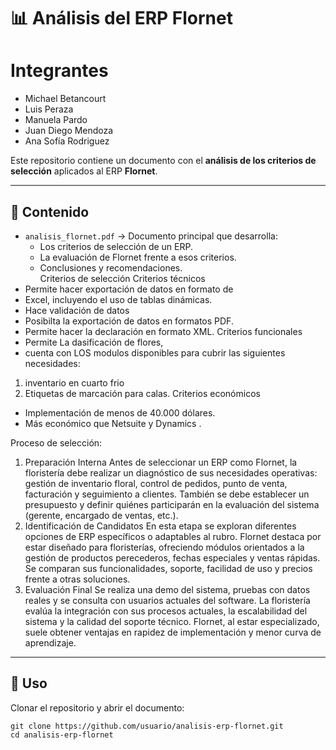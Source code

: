 # 📊 Análisis del ERP Flornet

# Integrantes

- Michael Betancourt
- Luis Peraza
- Manuela Pardo
- Juan Diego Mendoza
- Ana Sofía Rodriguez

Este repositorio contiene un documento con el **análisis de los criterios de selección** aplicados al ERP **Flornet**.  

---

## 📌 Contenido
- `analisis_flornet.pdf` → Documento principal que desarrolla:
  - Los criterios de selección de un ERP.  
  - La evaluación de Flornet frente a esos criterios.  
  - Conclusiones y recomendaciones.  
Criterios de selección
Criterios técnicos
- Permite hacer exportación de datos en formato de
- Excel, incluyendo el uso de tablas dinámicas.
- Hace validación de datos
- Posibilta la exportación de datos en formatos PDF.
- Permite hacer la declaración en formato XML.
Criterios funcionales
- Permite La dasificación de flores,
- cuenta con LOS modulos disponibles para cubrir las siguientes necesidades:
1. inventario en cuarto frio
2. Etiquetas de marcación para calas.
Criterios económicos
- Implementación de menos de 40.000 dólares.
- Más económico que Netsuite y Dynamics .

Proceso de selección:
1. Preparación Interna
 Antes de seleccionar un ERP como Flornet, la floristería debe realizar un diagnóstico de sus necesidades operativas: gestión de inventario floral, control de pedidos, punto de venta, facturación y seguimiento a clientes. También se debe establecer un presupuesto y definir quiénes participarán en la evaluación del sistema (gerente, encargado de ventas, etc.).
2. Identificación de Candidatos
 En esta etapa se exploran diferentes opciones de ERP específicos o adaptables al rubro. Flornet destaca por estar diseñado para floristerías, ofreciendo módulos orientados a la gestión de productos perecederos, fechas especiales y ventas rápidas. Se comparan sus funcionalidades, soporte, facilidad de uso y precios frente a otras soluciones.
3. Evaluación Final
 Se realiza una demo del sistema, pruebas con datos reales y se consulta con usuarios actuales del software. La floristería evalúa la integración con sus procesos actuales, la escalabilidad del sistema y la calidad del soporte técnico. Flornet, al estar especializado, suele obtener ventajas en rapidez de implementación y menor curva de aprendizaje.

---

## 🚀 Uso
Clonar el repositorio y abrir el documento:

```bash...
git clone https://github.com/usuario/analisis-erp-flornet.git
cd analisis-erp-flornet
